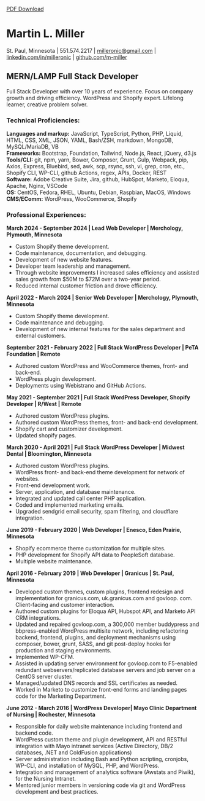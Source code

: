 [PDF Download](https://github.com/m-miller/resume/blob/main/PDF/Martin_Miller_resume.pdf)

# Martin L. Miller  
St. Paul, Minnesota | 551.574.2217 | [milleronic@gmail.com](mailto:milleronic@gmail.com) | [linkedin.com/in/milleronic](http://linkedin.com/in/milleronic) | [github.com/m-miller](http://github.com/m-miller)

## MERN/LAMP Full Stack Developer 
Full Stack Developer with over 10 years of experience. Focus on company growth and driving efficiency. WordPress and Shopify expert. Lifelong learner, creative problem solver. 

### **Technical Proficiencies:**
**Languages and markup:** JavaScript, TypeScript, Python, PHP, Liquid, HTML, CSS, XML, JSON, YAML, Bash/ZSH, markdown, MongoDB, MySQL/MariaDB, VB\
**Frameworks:** Bootstrap, Foundation, Tailwind, Node.js, React, jQuery, d3.js\
**Tools/CLI:** git, npm, yarn, Bower, Composer, Grunt, Gulp, Webpack, pip, Axios, Express, Bluebird, sed, awk, scp, rsync, ssh, vi, grep, cron, etc., Shopify CLI, WP-CLI, github Actions, regex, APIs, Docker, REST\
**Software:** Adobe Creative Suite, Jira, github, HubSpot, Marketo, Eloqua, Apache, Nginx, VSCode\
**OS:** CentOS, Fedora, RHEL, Ubuntu, Debian, Raspbian, MacOS, Windows\
**CMS/EComm:** WordPress, WooCommerce, Shopify

### **Professional Experiences:**  
**March 2024 \- September 2024 | Lead Web Developer | Merchology, Plymouth, Minnesota**  
* Custom Shopify theme development.  
* Code maintenance, documentation, and debugging.  
* Development of new website features.  
* Developer team leadership and management.  
* Through website improvements I increased sales efficiency and assisted sales growth from $50M to $72M over a two-year period.  
* Reduced internal customer friction and drove efficiency.

**April 2022 \- March 2024 | Senior Web Developer | Merchology, Plymouth, Minnesota**  
* Custom Shopify theme development.  
* Code maintenance and debugging.  
* Development of new internal features for the sales department and external customers.

**September 2021 \- February 2022 | Full Stack WordPress Developer | PeTA Foundation | Remote**  
* Authored custom WordPress and WooCommerce themes, front- and back-end.  
* WordPress plugin development.  
* Deployments using Webistrano and GitHub Actions.

**May 2021 \- September 2021 | Full Stack WordPress Developer, Shopify Developer | R/West | Remote**  
* Authored custom WordPress plugins.  
* Authored custom WordPress themes, front- and back-end development.  
* Shopify cart and customizer development.  
* Updated shopify pages.

**March 2020 \- April 2021 | Full Stack WordPress Developer | Midwest Dental | Bloomington, Minnesota**  
* Authored custom WordPress plugins.  
* WordPress front- and back-end theme development for network of websites.  
* Front-end development work.  
* Server, application, and database maintenance.  
* Integrated and updated call center PHP application.  
* Coded and implemented marketing emails.  
* Upgraded sendgrid email security, spam filtering, and cloudflare integration.

**June 2019 \- February 2020 | Web Developer | Enesco, Eden Prairie, Minnesota**  
* Shopify ecommerce theme customization for multiple sites.  
* PHP development for Shopify API data to PeopleSoft database.  
* Multiple website maintenance.

**April 2016 \- February 2019 | Web Developer | Granicus | St. Paul, Minnesota**  
* Developed custom themes, custom plugins, frontend redesign and implementation for granicus.com, uk.granicus.com and govloop. com. Client-facing and customer interaction.  
* Authored custom plugins for Eloqua API, Hubspot API, and Marketo API CRM integrations.  
* Updated and repaired govloop.com, a 300,000 member buddypress and bbpress-enabled WordPress multisite network, including refactoring backend, frontend, plugins, and deployment mechanisms using composer, bower, grunt, SASS, and git post-deploy hooks for production and staging environments.  
* Implemented WP-CFM.  
* Assisted in updating server environment for govloop.com to F5-enabled redundant webservers/replicated database servers and job server on a CentOS server cluster.  
* Managed/updated DNS records and SSL certificates as needed.  
* Worked in Marketo to customize front-end forms and landing pages code for the Marketing Department.

**June 2012 \- March 2016 | WordPress Developer| Mayo Clinic Department of Nursing | Rochester, Minnesota**  
* Responsible for daily website maintenance including frontend and backend code.  
* WordPress custom theme and plugin development, API and RESTful integration with Mayo intranet services (Active Directory, DB/2 databases, .NET and ColdFusion applications)  
* Server administration including Bash and Python scripting, cronjobs, WP-CLI, and installation of MySQL, PHP, and WordPress.  
* Integration and management of analytics software (Awstats and Piwik), for the Nursing Intranet.  
* Mentored junior members in versioning code via git and WordPress development and best practices.
